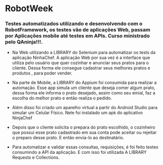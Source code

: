 # RobotWeek
  ### Testes automatizados utilizando e desenvolvendo com o RobotFramework, os testes vão de aplicações Web, passam por Aplicações mobile até testes em APIs. Curso ministrado pelo QAninja!!!.

- Na Web utilizando a LIBRARY do Selenium para automatizar os tests da aplicação NinhaChef.
  A aplicação Web por sua vez é a interface que utiliza pelo usuário que quer cozinhar e anunciar seus pratos para o cliente.
  Dessa forma ele consegue cadastrar seus melhores pratos e produtos , para poder vender.
  
  
- Na parte de Mobile, a LIBRARY do Appium foi consumida para realizar a automação.
  Esse app simula um cliente que deseja comer algum prato, dessa forma ele informa o prato desejado, assim como seu emial, faz a escolha do melhor prato
  e então realiza o pedido.
- Além disso foi criado um aparelho virtual a partir do Android Studio para simular um Celular Físico. Nele foi instalado um apk do aplicativo NinjaChef
  
- Depois que o cliente solicita o prepara do prato escolhido, o cozinheiro que possui esse prato cadastrado em sua conta pode aceitar ou rejeitar o preparo desse prato.
E então envia-lo ao destinatário.


- Para automatizar e validar essas consultas, requisições, é foi feito testes consumindo a API da aplicação. E com isso foi utilizada A LIBRARY Requests e Collections.
